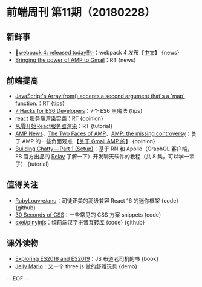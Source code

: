 # 前端周刊 第11期（20180228）

## 新鲜事
- [🎼webpack 4: released today!!✨](https://medium.com/webpack/webpack-4-released-today-6cdb994702d4)：webpack 4 发布【[中文](https://mp.weixin.qq.com/s/mF56rpzmqdSyti1iJu4tCw)】 {news}
- [Bringing the power of AMP to Gmail](https://www.blog.google/products/g-suite/bringing-power-amp-gmail/)：RT {news}

## 前端提高
- [JavaScript's Array.from() accepts a second argument that's a \`map\` function.](https://twitter.com/addyosmani/status/954254600193769473)：RT {tips}
- [7 Hacks for ES6 Developers](https://medium.com/dailyjs/7-hacks-for-es6-developers-4e24ff425d0b)：7个 ES6 黑魔法 {tips}
- [react 服务端渲染实践](https://juejin.im/entry/58f484fd44d904006c034079)：RT {opinion}
- [从零开始React服务器渲染](http://www.alloyteam.com/2017/01/react-from-scratch-server-render/)：RT {tutorial}
- [AMP News](https://css-tricks.com/amp-news/)、[The Two Faces of AMP](https://timkadlec.com/remembers/2018-02-14-the-two-faces-of-amp/)、[AMP: the missing controversy](https://ferdychristant.com/amp-the-missing-controversy-3b424031047)：关于 AMP 的一些负面观点 【[关于 Gmail AMP 的](https://www.rodriguezcommaj.com/blog/on-amp-for-email)】 {opinion}
- [Building Chatty — Part 1 (Setup)](https://medium.com/react-native-training/building-chatty-a-whatsapp-clone-with-react-native-and-apollo-part-1-setup-68a02f7e11)：基于 RN 和 Apollo（GraphQL 客户端，FB 官方出品的 [Relay](https://facebook.github.io/relay/) 了解一下）开发聊天软件的教程（共 8 集，可以学一辈子） {tutorial}

## 值得关注
- [RubyLouvre/anu](https://github.com/RubyLouvre/anu)：司徒正美的高级兼容 React 16 的迷你框架 {code} {github}
- [30 Seconds of CSS](https://atomiks.github.io/30-seconds-of-css/)：一些常见的 CSS 方案 snippets {code}
- [sxei/pinyinjs](https://github.com/sxei/pinyinjs)：纯前端汉字拼音互转库 {code} {github}

## 课外读物
- [Exploring ES2018 and ES2019](http://exploringjs.com/es2018-es2019/)：JS 布道老司机的书 {book}
- [Jelly Mario](http://jellymar.io/)：又一个 three.js 做的舒雅玩具 {demo}

[//]: # (分类图标
    新闻 {news}
    视频 {video}
    教程 {tutorial}
    代码 {code}
    演示 {demo}
    观点 {opinion}
    技巧 {tips}
    工具 {tools}
    书籍 {book}
    文档 {doc}
    GayHub {github}
    规范 {w3c}
    规范 {mdn}
  )

-- EOF --